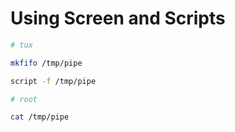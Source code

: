 # Using Screen and Scripts

```sh
# tux

mkfifo /tmp/pipe

script -f /tmp/pipe
```

```sh
# root

cat /tmp/pipe
```
